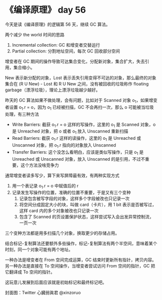 # 《编译原理》 day 56

今天是读《编译原理》的逻辑第 56 天，继续 GC 算法。

两个减少 the world 时间的思路

1. Incremental collection: GC 和增变者交替运行
2. Partial collection: 分割地址空间，每次 GC 回收部分空间

增变者在 GC 期间的操作导致可达集合变化，分配新对象，集合扩大，失去引用，集合缩小。

New 表示新分配的对象，Lost 表示丢失引用变得不可达的对象，那么最终的对象集合在 (R U New) - Lost 和 R U New 之间，没有被回收的垃圾称作 floating garbage（漂浮垃圾），理论上漂浮垃圾越少越好。

昨天的 GC 算法如果不做处理，会有问题，比如对于 Scanned 对象 o<sub>1</sub>，如果增变者设置 o<sub>1</sub>.r = o，因为 o<sub>1</sub> 已经被扫描，GC 不会再扫一次，那么 o 可能被当垃圾处理，有三种方法

+ Write Barriers: 截获 o<sub>1</sub>.r = o 这样的写操作，这里的 o<sub>1</sub> 是 Scanned 对象，o 是 Unreached 对象，把 o 或者 o<sub>1</sub> 放入 Unscanned 重新扫描
+ Read Barriers: 截获 o<sub>1</sub>.r 这样的读操作，这里的 o<sub>1</sub> 是 Unreached 或 Unscanned 对象，把 o<sub>1</sub>.r 指向的对象放入 Unscanned
+ Transfer Barriers: 这个没怎么看明白，应该是类似写操作，只是 o<sub>1</sub> 是 Unreached 或 Unscanned 对象，放入 Unscanned 的是引用，不过不重要，这个方法没啥竞争力

通常增变者读多写少，算下来写屏障最有效，有两种实现方式

1. 用一个表记录 o<sub>1</sub>.r = o 中赋值后的 r
2. 记录发生写操作的位置，准确的位置不重要，于是又有三个变种
   1. 记录包含被写字段的对象，这样多个字段被改也只记录一次
   2. 将空间分成固定大小的块，叫做 card（卡片），用 1 bit 表示是否被写过，这样 card 内的多个对象被改也只记录一次
   3. 包含了 Scanned 的页设置保护状态，这样尝试写入会出发异常控制流，一页一次

三个变种方法都是用多扫描几个对象，换取更少的存储占用。

结合标记-复制算法还要额外多些操作，标记-复制算法有两个半空间，意味着某个时刻，同一个对象可能有两个地址。

一种办法是增变者在 From 空间完成运算，GC 结束时更新所有指针，拷贝内容。另一种办法是直接在 To 空间操作，当增变者尝试访问 From 空间的指针，GC 把它翻译成 To 空间的指针。

这玩意儿发展到后面应该就是初始标记和最终标记吧。

封面图：Twitter 心臓弱眞君 @xinzoruo